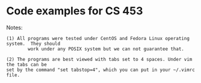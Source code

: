 
Code examples for CS 453
========================

Notes: 

	(1) All programs were tested under CentOS and Fedora Linux operating system.  They should
            work under any POSIX system but we can not guarantee that. 

	(2) The programs are best viewed with tabs set to 4 spaces. Under vim the tabs can be
	set by the command "set tabstop=4", which you can put in your ~/.vimrc file.

